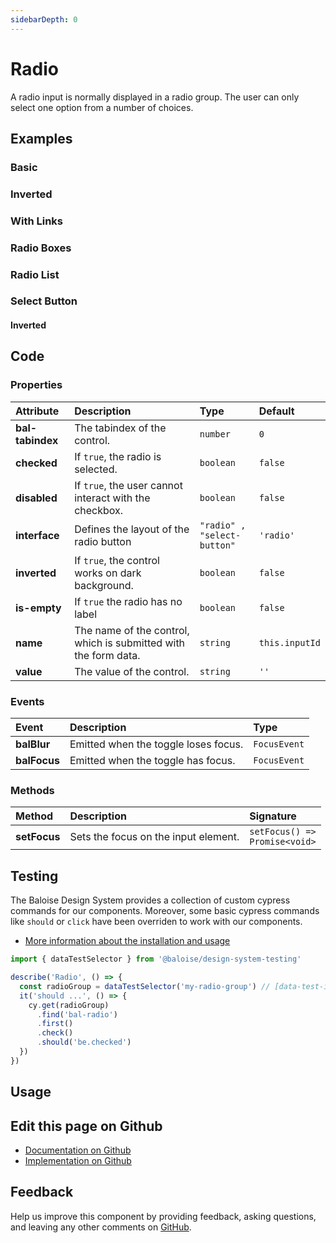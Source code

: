 ```yaml
---
sidebarDepth: 0
---
```


# Radio <Badge text="Two-way binding"/>

<!-- START: human documentation top -->

A radio input is normally displayed in a radio group. The user can only select one option from a number of choices.

<!-- END: human documentation top -->

<ClientOnly><docs-component-tabs></docs-component-tabs></ClientOnly>

## Examples

### Basic

<ClientOnly><docs-demo-bal-radio-80></docs-demo-bal-radio-80></ClientOnly>

### Inverted

<ClientOnly><docs-demo-bal-radio-81></docs-demo-bal-radio-81></ClientOnly>

### With Links

<ClientOnly><docs-demo-bal-radio-82></docs-demo-bal-radio-82></ClientOnly>

### Radio Boxes

<ClientOnly><docs-demo-bal-radio-83></docs-demo-bal-radio-83></ClientOnly>

### Radio List

<ClientOnly><docs-demo-bal-radio-84></docs-demo-bal-radio-84></ClientOnly>

### Select Button

<ClientOnly><docs-demo-bal-radio-85></docs-demo-bal-radio-85></ClientOnly>

#### Inverted

<ClientOnly><docs-demo-bal-radio-86></docs-demo-bal-radio-86></ClientOnly>

## Code

### Properties

| Attribute        | Description                                                     | Type                                   | Default                   |
| :--------------- | :-------------------------------------------------------------- | :------------------------------------- | :------------------------ |
| **bal-tabindex** | The tabindex of the control.                                    | <code>number</code>                    | <code>0</code>            |
| **checked**      | If `true`, the radio is selected.                               | <code>boolean</code>                   | <code>false</code>        |
| **disabled**     | If `true`, the user cannot interact with the checkbox.          | <code>boolean</code>                   | <code>false</code>        |
| **interface**    | Defines the layout of the radio button                          | <code>"radio" , "select-button"</code> | <code>'radio'</code>      |
| **inverted**     | If `true`, the control works on dark background.                | <code>boolean</code>                   | <code>false</code>        |
| **is-empty**     | If `true` the radio has no label                                | <code>boolean</code>                   | <code>false</code>        |
| **name**         | The name of the control, which is submitted with the form data. | <code>string</code>                    | <code>this.inputId</code> |
| **value**        | The value of the control.                                       | <code>string</code>                    | <code>''</code>           |

### Events

| Event        | Description                          | Type                    |
| :----------- | :----------------------------------- | :---------------------- |
| **balBlur**  | Emitted when the toggle loses focus. | <code>FocusEvent</code> |
| **balFocus** | Emitted when the toggle has focus.   | <code>FocusEvent</code> |

### Methods

| Method       | Description                          | Signature                                            |
| :----------- | :----------------------------------- | :--------------------------------------------------- |
| **setFocus** | Sets the focus on the input element. | <code>setFocus() =&#62; Promise&#60;void&#62;</code> |

## Testing

The Baloise Design System provides a collection of custom cypress commands for our components. Moreover, some basic cypress commands like `should` or `click` have been overriden to work with our components.

- [More information about the installation and usage](/components/tooling/testing.html)

<!-- START: human documentation testing -->

```typescript
import { dataTestSelector } from '@baloise/design-system-testing'

describe('Radio', () => {
  const radioGroup = dataTestSelector('my-radio-group') // [data-test-id="my-radio-group"]
  it('should ...', () => {
    cy.get(radioGroup)
      .find('bal-radio')
      .first()
      .check()
      .should('be.checked')
  })
})
```

<!-- END: human documentation testing -->

## Usage

<!-- START: human documentation usage -->

<!-- END: human documentation usage -->

## Edit this page on Github

- [Documentation on Github](https://github.com/baloise/design-system/blob/master/docs/src/components/components/bal-radio.md)
- [Implementation on Github](https://github.com/baloise/design-system/blob/master/packages/components/src/components/bal-radio)

## Feedback

Help us improve this component by providing feedback, asking questions, and leaving any other comments on [GitHub](https://github.com/baloise/design-system/issues/new).

<ClientOnly>
  <docs-component-script tag="balRadio"></docs-component-script>
</ClientOnly>
